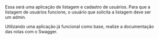 Essa será uma aplicação de listagem e cadastro de usuários. Para que a listagem de usuários funcione, o usuário que solicita a listagem deve ser um admin.

Utilizando uma aplicação já funcional como base, realize a documentação das rotas com o Swagger.
